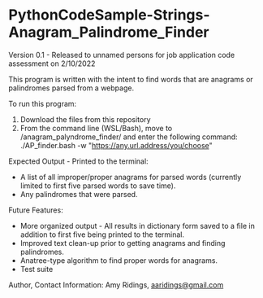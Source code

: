 # PythonCodeSample-Strings-Anagram_Palindrome_Finder
Version 0.1 - Released to unnamed persons for job application code assessment on 2/10/2022

This program is written with the intent to find words that are anagrams or palindromes parsed from a webpage.

To run this program: 
1. Download the files from this repository
2. From the command line (WSL/Bash), move to /anagram_palyndrome_finder/ and enter the following command:
			./AP_finder.bash -w "https://any.url.address/you/choose"

Expected Output - Printed to the terminal:
- A list of all improper/proper anagrams for parsed words (currently limited to first five parsed words 
to save time).
- Any palindromes that were parsed.

Future Features:
- More organized output - All results in dictionary form saved to a file in addition to first five being 
printed to the terminal.
- Improved text clean-up prior to getting anagrams and finding palindromes.
- Anatree-type algorithm to find proper words for anagrams.
- Test suite

Author, Contact Information:
Amy Ridings, aaridings@gmail.com
